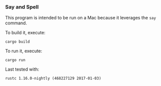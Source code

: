 ### Say and Spell

This program is intended to be run on a Mac because it leverages the `say` command.


To build it, execute:

```
cargo build
```

To run it, execute:

```
cargo run
```

Last tested with:

```
rustc 1.16.0-nightly (468227129 2017-01-03)
```
